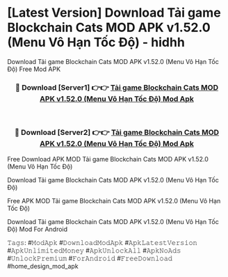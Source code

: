 # [Latest Version] Download Tải game Blockchain Cats MOD APK v1.52.0 (Menu Vô Hạn Tốc Độ) - hidhh

Download Tải game Blockchain Cats MOD APK v1.52.0 (Menu Vô Hạn Tốc Độ) Free Mod APK

<div align="center">
<h3>🔴 Download [Server1] 👉👉 <a href="https://apk-comot.site?title=Tải_game_Blockchain_Cats_MOD_APK_v1.52.0_(Menu_Vô_Hạn_Tốc_Độ)">Tải game Blockchain Cats MOD APK v1.52.0 (Menu Vô Hạn Tốc Độ) Mod Apk</a></h3><br>

<h3>🔴 Download [Server2] 👉👉 <a href="https://apk-comot.site?title=Tải_game_Blockchain_Cats_MOD_APK_v1.52.0_(Menu_Vô_Hạn_Tốc_Độ)">Tải game Blockchain Cats MOD APK v1.52.0 (Menu Vô Hạn Tốc Độ) Mod Apk</a></h3>
</div>


Free Download APK MOD Tải game Blockchain Cats MOD APK v1.52.0 (Menu Vô Hạn Tốc Độ)

Download Tải game Blockchain Cats MOD APK v1.52.0 (Menu Vô Hạn Tốc Độ) 

Free APK MOD Tải game Blockchain Cats MOD APK v1.52.0 (Menu Vô Hạn Tốc Độ) 

Download Tải game Blockchain Cats MOD APK v1.52.0 (Menu Vô Hạn Tốc Độ) Mod For Android

𝚃𝚊𝚐𝚜: #𝙼𝚘𝚍𝙰𝚙𝚔 #𝙳𝚘𝚠𝚗𝚕𝚘𝚊𝚍𝙼𝚘𝚍𝙰𝚙𝚔 #𝙰𝚙𝚔𝙻𝚊𝚝𝚎𝚜𝚝𝚅𝚎𝚛𝚜𝚒𝚘𝚗 #𝙰𝚙𝚔𝚄𝚗𝚕𝚒𝚖𝚒𝚝𝚎𝚍𝙼𝚘𝚗𝚎𝚢 #𝙰𝚙𝚔𝚄𝚗𝚕𝚘𝚌𝚔𝙰𝚕𝚕 #𝙰𝚙𝚔𝙽𝚘𝙰𝚍𝚜 #𝚄𝚗𝚕𝚘𝚌𝚔𝙿𝚛𝚎𝚖𝚒𝚞𝚖 #𝙵𝚘𝚛𝙰𝚗𝚍𝚛𝚘𝚒𝚍 #𝙵𝚛𝚎𝚎𝙳𝚘𝚠𝚗𝚕𝚘𝚊𝚍 #home_design_mod_apk